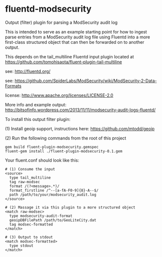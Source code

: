 fluentd-modsecurity
===================

Output (filter) plugin for parsing a ModSecurity audit log

This is intended to serve as an example starting point for how to ingest
parse entries from a ModSecurity audit log file using Fluentd into a more first-class
structured object that can then be forwarded on to another output.

This depends on the tail_multiline Fluentd input plugin located 
at https://github.com/tomohisaota/fluent-plugin-tail-multiline

see: http://fluentd.org/

see: https://github.com/SpiderLabs/ModSecurity/wiki/ModSecurity-2-Data-Formats

license: http://www.apache.org/licenses/LICENSE-2.0 

More info and example output: http://bitsofinfo.wordpress.com/2013/11/11/modsecurity-audit-logs-fluentd/

To install this output filter plugin:

(1) Install geoip support, instructions here: https://github.com/mtodd/geoip


(2) Run the following commands from the root of this project

```
gem build fluent-plugin-modsecurity.gemspec
fluent-gem install ./fluent-plugin-modsecurity-0.1.gem
``` 

Your fluent.conf should look like this:

```
# (1) Consume the input
<source>
  type tail_multiline
  tag raw-modsec
  format /(?<message>.*)/
  format_firstline /^--[a-fA-F0-9]{8}-A--$/
  path /path/to/your/modsecurity_audit.log
</source>

# (2) Massage it via this plugin to a more structured object
<match raw-modsec>
  type modsecurity-audit-format
  geoipDBFilePath /path/to/GeoLiteCity.dat
  tag modsec-formatted
</match>

# (3) Output to stdout
<match modsec-formatted>
  type stdout
</match>
```
